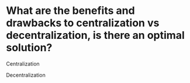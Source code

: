 # What are the benefits and drawbacks to centralization vs decentralization, is there an optimal solution?

Centralization

Decentralization

